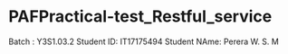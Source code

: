 # PAFPractical-test_Restful_service

Batch : Y3S1.03.2
Student ID: IT17175494
Student NAme: Perera W. S. M
